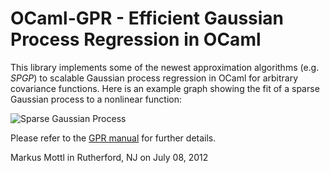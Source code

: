OCaml-GPR - Efficient Gaussian Process Regression in OCaml
==========================================================

This library implements some of the newest approximation algorithms
(e.g. _SPGP_) to scalable Gaussian process regression in OCaml for arbitrary
covariance functions.  Here is an example graph showing the fit of a sparse
Gaussian process to a nonlinear function:

  ![Sparse Gaussian Process](https://bitbucket.org/mmottl/gpr/downloads/fit.png "Sparse Gaussian Process")

Please refer to the
[GPR manual](https://bitbucket.org/mmottl/gpr/downloads/gpr_manual.pdf) for further
details.

Markus Mottl in Rutherford, NJ on July 08, 2012
